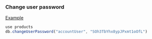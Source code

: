 ###  Change user password


[Example](https://docs.mongodb.com/manual/reference/method/db.changeUserPassword "db.changeUserPassword() — MongoDB Manual")


 

```javascript
use products
db.changeUserPassword("accountUser", "SOh3TbYhx8ypJPxmt1oOfL")

```
